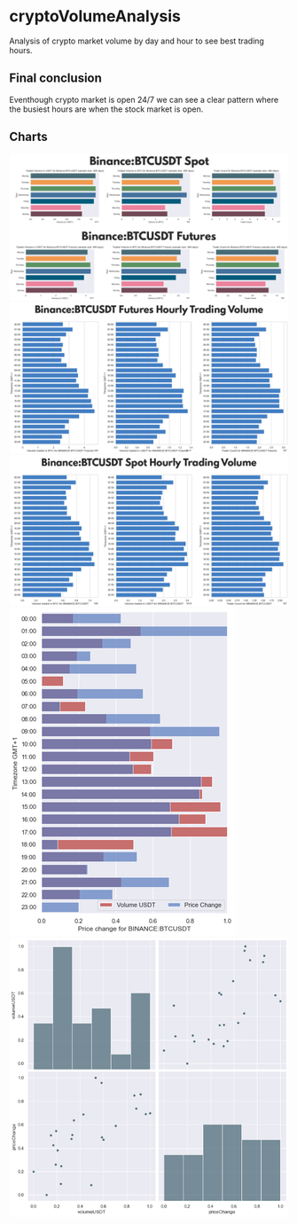 # cryptoVolumeAnalysis
Analysis of crypto market volume by day and hour to see best trading hours.

## Final conclusion

Eventhough crypto market is open 24/7 we can see a clear pattern where the busiest hours are when the stock market is open.

## Charts
![BTCUSDT Daily](/output/BTCUSDT-daily-Conclusion.png "BTCUSDT Daily")
![BTCUSDT hourly](/output/BTCUSDT-futures-hourly-Conclusion.png   "BTCUSDT Hourly")
![BTCUSDT Perp hourly](/output/BTCUSDT-hourly-Conclusion.png  "BTCUSDT Perp Hourly")
![Price Change hourly](/output/priceChangeVolume.png  "Price Change Hourly")
![Price Change hourly correlation](/output/priceChangeVolumeCorrelation.png  "Price Change Hourly Correlation")

